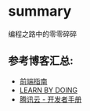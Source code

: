 # summary
编程之路中的零零碎碎

## 参考博客汇总:

- [前端指南](https://fe.rualc.com/)
- [LEARN BY DOING](https://github.com/seognil-study/learn-by-doing)
- [腾讯云 - 开发者手册](https://cloud.tencent.com/developer/section/1475940)